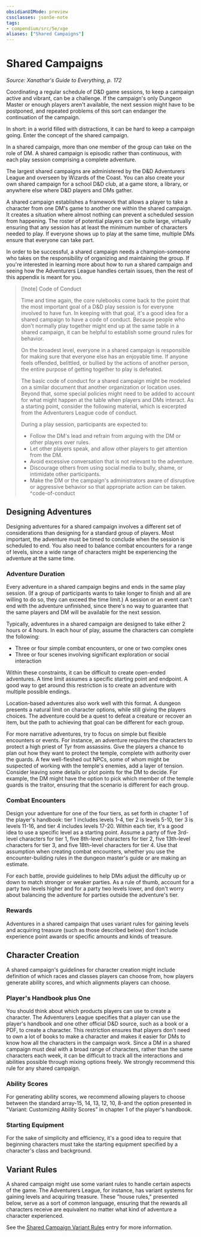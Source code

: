 ```yaml
---
obsidianUIMode: preview
cssclasses: json5e-note
tags:
- compendium/src/5e/xge
aliases: ["Shared Campaigns"]
---
```

# Shared Campaigns
*Source: Xanathar's Guide to Everything, p. 172* 

Coordinating a regular schedule of D&D game sessions, to keep a campaign active and vibrant, can be a challenge. If the campaign's only Dungeon Master or enough players aren't available, the next session might have to be postponed, and repeated problems of this sort can endanger the continuation of the campaign.

In short: in a world filled with distractions, it can be hard to keep a campaign going. Enter the concept of the shared campaign.

In a shared campaign, more than one member of the group can take on the role of DM. A shared campaign is episodic rather than continuous, with each play session comprising a complete adventure.

The largest shared campaigns are administered by the D&D Adventurers League and overseen by Wizards of the Coast. You can also create your own shared campaign for a school D&D club, at a game store, a library, or anywhere else where D&D players and DMs gather.

A shared campaign establishes a framework that allows a player to take a character from one DM's game to another one within the shared campaign. It creates a situation where almost nothing can prevent a scheduled session from happening. The roster of potential players can be quite large, virtually ensuring that any session has at least the minimum number of characters needed to play. If everyone shows up to play at the same time, multiple DMs ensure that everyone can take part.

In order to be successful, a shared campaign needs a champion-someone who takes on the responsibility of organizing and maintaining the group. If you're interested in learning more about how to run a shared campaign and seeing how the Adventurers League handles certain issues, then the rest of this appendix is meant for you.

> [!note] Code of Conduct
> 
> Time and time again, the core rulebooks come back to the point that the most important goal of a D&D play session is for everyone involved to have fun. In keeping with that goal, it's a good idea for a shared campaign to have a code of conduct. Because people who don't normally play together might end up at the same table in a shared campaign, it can be helpful to establish some ground rules for behavior.
> 
> On the broadest level, everyone in a shared campaign is responsible for making sure that everyone else has an enjoyable time. If anyone feels offended, belittled, or bullied by the actions of another person, the entire purpose of getting together to play is defeated.
> 
> The basic code of conduct for a shared campaign might be modeled on a similar document that another organization or location uses. Beyond that, some special policies might need to be added to account for what might happen at the table when players and DMs interact. As a starting point, consider the following material, which is excerpted from the Adventurers League code of conduct.
> 
> During a play session, participants are expected to:
> 
> - Follow the DM's lead and refrain from arguing with the DM or other players over rules.  
> - Let other players speak, and allow other players to get attention from the DM.  
> - Avoid excessive conversation that is not relevant to the adventure.  
> - Discourage others from using social media to bully, shame, or intimidate other participants.  
> - Make the DM or the campaign's administrators aware of disruptive or aggressive behavior so that appropriate action can be taken.  
^code-of-conduct

## Designing Adventures

Designing adventures for a shared campaign involves a different set of considerations than designing for a standard group of players. Most important, the adventure must be timed to conclude when the session is scheduled to end. You also need to balance combat encounters for a range of levels, since a wide range of characters might be experiencing the adventure at the same time.

### Adventure Duration

Every adventure in a shared campaign begins and ends in the same play session. (If a group of participants wants to take longer to finish and all are willing to do so, they can exceed the time limit.) A session or an event can't end with the adventure unfinished, since there's no way to guarantee that the same players and DM will be available for the next session.

Typically, adventures in a shared campaign are designed to take either 2 hours or 4 hours. In each hour of play, assume the characters can complete the following:

- Three or four simple combat encounters, or one or two complex ones  
- Three or four scenes involving significant exploration or social interaction  

Within these constraints, it can be difficult to create open-ended adventures. A time limit assumes a specific starting point and endpoint. A good way to get around this restriction is to create an adventure with multiple possible endings.

Location-based adventures also work well with this format. A dungeon presents a natural limit on character options, while still giving the players choices. The adventure could be a quest to defeat a creature or recover an item, but the path to achieving that goal can be different for each group.

For more narrative adventures, try to focus on simple but flexible encounters or events. For instance, an adventure requires the characters to protect a high priest of Tyr from assassins. Give the players a chance to plan out how they want to protect the temple, complete with authority over the guards. A few well-fleshed out NPCs, some of whom might be suspected of working with the temple's enemies, add a layer of tension. Consider leaving some details or plot points for the DM to decide. For example, the DM might have the option to pick which member of the temple guards is the traitor, ensuring that the scenario is different for each group.

### Combat Encounters

Design your adventure for one of the four tiers, as set forth in chapter 1 of the player's handbook: tier 1 includes levels 1-4, tier 2 is levels 5-10, tier 3 is levels 11-16, and tier 4 includes levels 17-20. Within each tier, it's a good idea to use a specific level as a starting point. Assume a party of five 3rd-level characters for tier 1, five 8th-level characters for tier 2, five 13th-level characters for tier 3, and five 18th-level characters for tier 4. Use that assumption when creating combat encounters, whether you use the encounter-building rules in the dungeon master's guide or are making an estimate.

For each battle, provide guidelines to help DMs adjust the difficulty up or down to match stronger or weaker parties. As a rule of thumb, account for a party two levels higher and for a party two levels lower, and don't worry about balancing the adventure for parties outside the adventure's tier.

### Rewards

Adventures in a shared campaign that uses variant rules for gaining levels and acquiring treasure (such as those described below) don't include experience point awards or specific amounts and kinds of treasure.

## Character Creation

A shared campaign's guidelines for character creation might include definition of which races and classes players can choose from, how players generate ability scores, and which alignments players can choose.

### Player's Handbook plus One

You should think about which products players can use to create a character. The Adventurers League specifies that a player can use the player's handbook and one other official D&D source, such as a book or a PDF, to create a character. This restriction ensures that players don't need to own a lot of books to make a character and makes it easier for DMs to know how all the characters in the campaign work. Since a DM in a shared campaign must deal with a broad range of characters, rather than the same characters each week, it can be difficult to track all the interactions and abilities possible through mixing options freely. We strongly recommend this rule for any shared campaign.

### Ability Scores

For generating ability scores, we recommend allowing players to choose between the standard array-15, 14, 13, 12, 10, 8-and the option presented in "Variant: Customizing Ability Scores" in chapter 1 of the player's handbook.

### Starting Equipment

For the sake of simplicity and efficiency, it's a good idea to require that beginning characters must take the starting equipment specified by a character's class and background.

## Variant Rules

A shared campaign might use some variant rules to handle certain aspects of the game. The Adventurers League, for instance, has variant systems for gaining levels and acquiring treasure. These "house rules," presented below, serve as a sort of common language, ensuring that the rewards all characters receive are equivalent no matter what kind of adventure a character experienced.

See the [Shared Campaign Variant Rules](/3-Mechanics/CLI/rules/variant-rules/shared-campaign-variant-rules-xge.md) entry for more information.
